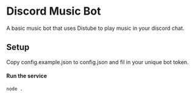 # Discord Music Bot
A basic music bot that uses Distube to play music in your discord chat.

## Setup
Copy config.example.json to config.json and fil in your unique bot token.

#### Run the service
```node .```
